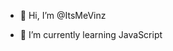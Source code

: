 - 👋 Hi, I’m @ItsMeVinz

- 🌱 I’m currently learning JavaScript



<!---
ItsMeVinz/ItsMeVinz is a ✨ special ✨ repository because its `README.md` (this file) appears on your GitHub profile.
You can click the Preview link to take a look at your changes.
--->
